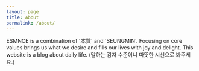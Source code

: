 ```yaml
---
layout: page
title: About
permalink: /about/
---
```


ESMNCE is a combination of '本質' and 'SEUNGMIN'. Focusing on core values brings us what we desire and fills our lives with joy and delight. This website is a blog about daily life. (말하는 감자 수준이니 따뜻한 시선으로 봐주세요.)
